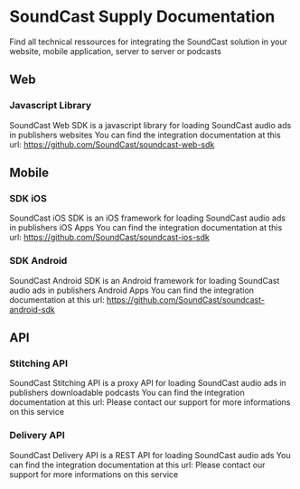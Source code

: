 # SoundCast Supply Documentation
Find all technical ressources for integrating the SoundCast solution in your website, mobile application, server to server or podcasts

## Web

### Javascript Library
SoundCast Web SDK is a javascript library for loading SoundCast audio ads in publishers websites
You can find the integration documentation at this url: https://github.com/SoundCast/soundcast-web-sdk

## Mobile

### SDK iOS
SoundCast iOS SDK is an iOS framework for loading SoundCast audio ads in publishers iOS Apps
You can find the integration documentation at this url: https://github.com/SoundCast/soundcast-ios-sdk

### SDK Android
SoundCast Android SDK is an Android framework for loading SoundCast audio ads in publishers Android Apps
You can find the integration documentation at this url: https://github.com/SoundCast/soundcast-android-sdk

## API

### Stitching API
SoundCast Stitching API is a proxy API for loading SoundCast audio ads in publishers downloadable podcasts
You can find the integration documentation at this url: Please contact our support for more informations on this service

### Delivery API
SoundCast Delivery API is a REST API for loading SoundCast audio ads
You can find the integration documentation at this url: Please contact our support for more informations on this service
